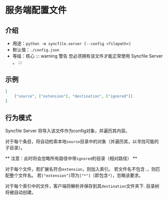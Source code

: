 # 服务端配置文件

## 介绍

- 用途：`python -m syncfile.server [--config <filepath>]`
- 默认值：`./config.json`
- 等级：核心
::: warning 警告
    您必须拥有该文件才能正常使用 Syncfile Server 。
:::

## 示例

```json
[
    ["source", ["extension"], "destination", ["ignored"]]
]
```

## 行为模式

Syncfile Server 将导入该文件作为config对象，并遍历其内容。

对于每个条目，将自动检索本地`source`目录中的对象（并遍历其，以寻找可能的子目录）。

** 注意：此时将会忽略所有路径中带`ignored`的目录（相对路径） **

对于每个文件，若扩展名符合`extension`，则加入索引。
若文件名不包含`.`，则匹配整个文件名。
若`["extension"]`项为`["*"]`（即包含`*`），忽略该要求。

对于每个索引中的文件，客户端将解析并保存到其`destination`文件夹下.
目录树将被自动创建。
